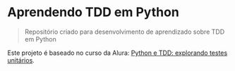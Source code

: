 # Aprendendo TDD em Python

<!---Esses são exemplos. Veja https://shields.io para outras pessoas ou para personalizar este conjunto de escudos. Você pode querer incluir dependências, status do projeto e informações de licença aqui--->

> Repositório criado para desenvolvimento de aprendizado sobre TDD em Python

Este projeto é baseado no curso da Alura: [Python e TDD: explorando testes unitários](https://cursos.alura.com.br/course/python-tdd-explorando-testes-unitarios).